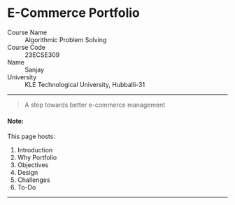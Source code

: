 # E-Commerce Portfolio

<dl>
<dt>Course Name</dt>
<dd>Algorithmic Problem Solving</dd>
<dt>Course Code</dt>
<dd>23ECSE309</dd>
<dt>Name</dt>
<dd>Sanjay</dd>
<dt>University</dt>
<dd>KLE Technological University, Hubballi-31</dd>
</dl>

* * *

> A step towards better e-commerce management


#### Note:
This page hosts:

1. Introduction
2. Why Portfolio
3. Objectives
4. Design
5. Challenges
6. To-Do



* * *
